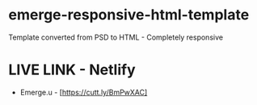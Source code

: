 # emerge-responsive-html-template
Template converted from PSD to HTML - Completely responsive

# LIVE LINK - Netlify
- Emerge.u - [https://cutt.ly/BmPwXAC]

